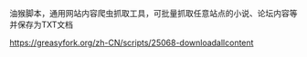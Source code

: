 油猴脚本，通用网站内容爬虫抓取工具，可批量抓取任意站点的小说、论坛内容等并保存为TXT文档

https://greasyfork.org/zh-CN/scripts/25068-downloadallcontent
